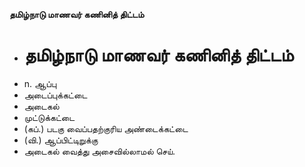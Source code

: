 **தமிழ்நாடு மாணவர் கணினித் திட்டம்**
- # தமிழ்நாடு மாணவர் கணினித் திட்டம்
- n. ஆப்பு
- அடைப்புக்கட்டை
- அடைகல்
- முட்டுக்கட்டை
- (கப்.) படகு வைப்பதற்குரிய அண்டைக்கட்டை
- (வி.) ஆப்பிட்டிறுக்கு
- அடைகல் வைத்து அசைவில்லாமல் செய்.

